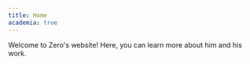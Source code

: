 ```yaml
---
title: Home
academia: true
---
```

Welcome to Zero's website! Here, you can learn more about him and his work.